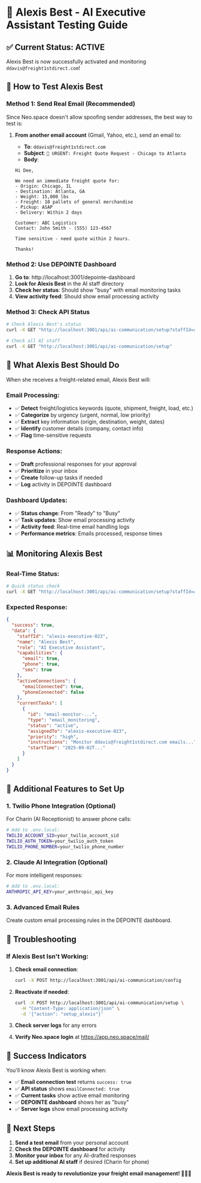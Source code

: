 # 🤖 Alexis Best - AI Executive Assistant Testing Guide

## ✅ **Current Status: ACTIVE**

Alexis Best is now successfully activated and monitoring `ddavis@freight1stdirect.com`!

## 🧪 **How to Test Alexis Best**

### **Method 1: Send Real Email (Recommended)**

Since Neo.space doesn't allow spoofing sender addresses, the best way to test is:

1. **From another email account** (Gmail, Yahoo, etc.), send an email to:
   - **To**: `ddavis@freight1stdirect.com`
   - **Subject**: `🚛 URGENT: Freight Quote Request - Chicago to Atlanta`
   - **Body**:

   ```
   Hi Dee,

   We need an immediate freight quote for:
   - Origin: Chicago, IL
   - Destination: Atlanta, GA
   - Weight: 15,000 lbs
   - Freight: 10 pallets of general merchandise
   - Pickup: ASAP
   - Delivery: Within 2 days

   Customer: ABC Logistics
   Contact: John Smith - (555) 123-4567

   Time sensitive - need quote within 2 hours.

   Thanks!
   ```

### **Method 2: Use DEPOINTE Dashboard**

1. **Go to**: http://localhost:3001/depointe-dashboard
2. **Look for Alexis Best** in the AI staff directory
3. **Check her status**: Should show "busy" with email monitoring tasks
4. **View activity feed**: Should show email processing activity

### **Method 3: Check API Status**

```bash
# Check Alexis Best's status
curl -X GET "http://localhost:3001/api/ai-communication/setup?staffId=alexis-executive-023"

# Check all AI staff
curl -X GET "http://localhost:3001/api/ai-communication/setup"
```

## 🎯 **What Alexis Best Should Do**

When she receives a freight-related email, Alexis Best will:

### **Email Processing:**

- ✅ **Detect** freight/logistics keywords (quote, shipment, freight, load, etc.)
- ✅ **Categorize** by urgency (urgent, normal, low priority)
- ✅ **Extract** key information (origin, destination, weight, dates)
- ✅ **Identify** customer details (company, contact info)
- ✅ **Flag** time-sensitive requests

### **Response Actions:**

- ✅ **Draft** professional responses for your approval
- ✅ **Prioritize** in your inbox
- ✅ **Create** follow-up tasks if needed
- ✅ **Log** activity in DEPOINTE dashboard

### **Dashboard Updates:**

- ✅ **Status change**: From "Ready" to "Busy"
- ✅ **Task updates**: Show email processing activity
- ✅ **Activity feed**: Real-time email handling logs
- ✅ **Performance metrics**: Emails processed, response times

## 📊 **Monitoring Alexis Best**

### **Real-Time Status:**

```bash
# Quick status check
curl -X GET "http://localhost:3001/api/ai-communication/setup?staffId=alexis-executive-023" | jq '.'
```

### **Expected Response:**

```json
{
  "success": true,
  "data": {
    "staffId": "alexis-executive-023",
    "name": "Alexis Best",
    "role": "AI Executive Assistant",
    "capabilities": {
      "email": true,
      "phone": true,
      "sms": true
    },
    "activeConnections": {
      "emailConnected": true,
      "phoneConnected": false
    },
    "currentTasks": [
      {
        "id": "email-monitor-...",
        "type": "email_monitoring",
        "status": "active",
        "assignedTo": "alexis-executive-023",
        "priority": "high",
        "instructions": "Monitor ddavis@freight1stdirect.com emails...",
        "startTime": "2025-09-02T..."
      }
    ]
  }
}
```

## 🔧 **Additional Features to Set Up**

### **1. Twilio Phone Integration (Optional)**

For Charin (AI Receptionist) to answer phone calls:

```bash
# Add to .env.local:
TWILIO_ACCOUNT_SID=your_twilio_account_sid
TWILIO_AUTH_TOKEN=your_twilio_auth_token
TWILIO_PHONE_NUMBER=your_twilio_phone_number
```

### **2. Claude AI Integration (Optional)**

For more intelligent responses:

```bash
# Add to .env.local:
ANTHROPIC_API_KEY=your_anthropic_api_key
```

### **3. Advanced Email Rules**

Create custom email processing rules in the DEPOINTE dashboard.

## 🚨 **Troubleshooting**

### **If Alexis Best Isn't Working:**

1. **Check email connection**:

   ```bash
   curl -X POST http://localhost:3001/api/ai-communication/config
   ```

2. **Reactivate if needed**:

   ```bash
   curl -X POST http://localhost:3001/api/ai-communication/setup \
     -H "Content-Type: application/json" \
     -d '{"action": "setup_alexis"}'
   ```

3. **Check server logs** for any errors

4. **Verify Neo.space login** at https://app.neo.space/mail/

## 🎉 **Success Indicators**

You'll know Alexis Best is working when:

- ✅ **Email connection test** returns `success: true`
- ✅ **API status** shows `emailConnected: true`
- ✅ **Current tasks** show active email monitoring
- ✅ **DEPOINTE dashboard** shows her as "busy"
- ✅ **Server logs** show email processing activity

## 📧 **Next Steps**

1. **Send a test email** from your personal account
2. **Check the DEPOINTE dashboard** for activity
3. **Monitor your inbox** for any AI-drafted responses
4. **Set up additional AI staff** if desired (Charin for phone)

**Alexis Best is ready to revolutionize your freight email management! 🚛📧✨**




